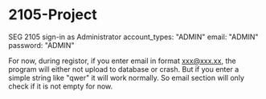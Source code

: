 # 2105-Project
SEG 2105
sign-in as Administrator
account_types: "ADMIN"
email: "ADMIN"
password: "ADMIN"

For now, during registor, if you enter email in format xxx@xxx.xx, the program will either not upload to database or crash. 
But if you enter a simple string like "qwer" it will work normally. So email section will only check if it is not empty for now.

